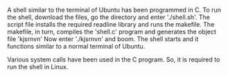 A shell similar to the terminal of Ubuntu has been programmed in C. To run the shell, download the files, go the directory and enter './shell.sh'.
The script file installs the required readline library and runs the makefile. The makefile, in turn, compiles the 'shell.c' program and generates the object file 'kjsrnvn'
Now enter './kjsrnvn' and boom. The shell starts and it functions similar to a normal terminal of Ubuntu.

Various system calls have been used in the C program. So, it is required to run the shell in Linux.
